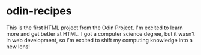 # odin-recipes
This is the first HTML project from the Odin Project. I'm excited to learn more and get better at HTML. I got a computer science degree, but it wasn't in web development, so i'm excited to shift my computing knowledge into a new lens!
